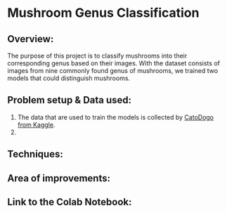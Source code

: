 # Mushroom Genus Classification

## Overview:
  
  The purpose of this project is to classify mushrooms into their corresponding genus based on their images. With the dataset consists of images from nine commonly found genus of mushrooms, we trained two models that could distinguish mushrooms.
  
## Problem setup & Data used:
1. The data that are used to train the models is collected by [CatoDogo from Kaggle][1].
2.  

## Techniques:

## Area of improvements:

## Link to the Colab Notebook:

[1]: https://www.kaggle.com/maysee/mushrooms-classification-common-genuss-images
